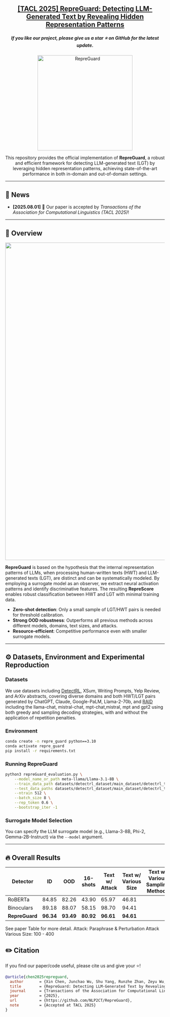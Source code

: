 <h2 align="center">
  <a href="https://github.com/NLP2CT/RepreGuard">[TACL 2025] RepreGuard: Detecting LLM-Generated Text by Revealing Hidden Representation Patterns</a>
</h2>

<h5 align="center">
  If you like our project, please give us a star ⭐ on GitHub for the latest update.
</h5>

<p align="center">
  <img src="image/RepreGuard_logo.png" alt="RepreGuard" style="width: 300px; height: auto;">
</p>

<div align="center">

This repository provides the official implementation of **RepreGuard**, a robust and efficient framework for detecting LLM-generated text (LGT) by leveraging hidden representation patterns, achieving state-of-the-art performance in both in-domain and out-of-domain settings.

</div>

---

## 📣 News

- **[2025.08.01]** 🎉 Our paper is accepted by *Transactions of the Association for Computational Linguistics (TACL 2025)*!

---

## 🧐 Overview

<img src="image/RepreGuard.png" width="1000px">

**RepreGuard** is based on the hypothesis that the internal representation patterns of LLMs, when processing human-written texts (HWT) and LLM-generated texts (LGT), are distinct and can be systematically modeled. By employing a surrogate model as an observer, we extract neural activation patterns and identify discriminative features. The resulting **RepreScore** enables robust classification between HWT and LGT with minimal training data.

- **Zero-shot detection**: Only a small sample of LGT/HWT pairs is needed for threshold calibration.
- **Strong OOD robustness**: Outperforms all previous methods across different models, domains, text sizes, and attacks.
- **Resource-efficient**: Competitive performance even with smaller surrogate models.

---

## ⚙️ Datasets, Environment and Experimental Reproduction

### Datasets

We use datasets including [DetectRL](https://github.com/NLP2CT/DetectRL), XSum, Writing Prompts, Yelp Review, and ArXiv abstracts, covering diverse domains and both HWT/LGT pairs generated by ChatGPT, Claude, Google-PaLM, Llama-2-70b, and [RAID](https://github.com/liamdugan/raid) including the llama-chat, mistral-chat, mpt-chat,mistral, mpt and gpt2 using both greedy and sampling decoding strategies, with and without the application of repetition penalties. 


### Environment

```bash
conda create -n repre_guard python==3.10
conda activate repre_guard
pip install -r requirements.txt
```

### Running RepreGuard

```bash
python3 repreGuard_evaluation.py \
    --model_name_or_path meta-llama/Llama-3.1-8B \
    --train_data_path datasets/detectrl_dataset/main_dataset/detectrl_train_dataset_llm_type_ChatGPT.json \
    --test_data_paths datasets/detectrl_dataset/main_dataset/detectrl_test_dataset_llm_type_ChatGPT.json, datasets/detectrl_dataset/main_dataset/detectrl_test_dataset_llm_type_Google-PaLM.json, datasets/detectrl_dataset/main_dataset/detectrl_test_dataset_llm_type_Claude-instant.json, datasets/detectrl_dataset/main_dataset/detectrl_test_dataset_llm_type_Llama-2-70b.json \
    --ntrain 512 \
    --batch_size 8 \
    --rep_token 0.6 \
    --bootstrap_iter -1
```

### Surrogate Model Selection

You can specify the LLM surrogate model (e.g., Llama-3-8B, Phi-2, Gemma-2B-Instruct) via the `--model` argument.

---

## 🔥 Overall Results

| Detector      |  ID  |  OOD  | 16-shots |  Text w/ Attack | Text w/ Various Size | Text w/ Various Sampling Methods |
|---------------|------|-------|----------|-----------------|----------------------|----------------------------------|
| RoBERTa       | 84.85| 82.26 | 43.90    | 65.97                  | 46.81                    |
| Binoculars    | 89.18      | 88.07       | 58.15    | 98.70                  | 94.41                    |
| **RepreGuard**| **96.34**  | **93.49**   | **80.92**| **96.61**              | **94.61**                |

See paper Table for more detail.
Attack: Paraphrase & Perturbation Attack
Various Size: 100 - 400


## ✏️ Citation

If you find our paper/code useful, please cite us and give your ⭐!

```bibtex
@article{chen2025repreguard,
  author       = {Xin Chen, Junchao Wu, Shu Yang, Runzhe Zhan, Zeyu Wu, Ziyang Luo, Di Wang, Min Yang, Lidia S. Chao and Derek F. Wong},
  title        = {RepreGuard: Detecting LLM-Generated Text by Revealing Hidden Representation Patterns},
  journal      = {Transactions of the Association for Computational Linguistics},
  year         = {2025},
  url          = {https://github.com/NLP2CT/RepreGuard},
  note         = {Accepted at TACL 2025}
}
```